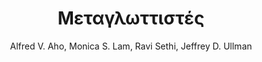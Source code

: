 ---
author: Alfred V. Aho, Monica S. Lam, Ravi Sethi, Jeffrey D. Ullman
cover: https://static.eudoxus.gr/books/preview/90/cover-12713790.jpg
edition: 2η
eudoxusid: '12713790'
isbn: 978-960-6759-72-7
layout: bibtex
num_pages: '1088'
publisher: ΕΚΔΟΣΕΙΣ ΝΕΩΝ ΤΕΧΝΟΛΟΓΙΩΝ
ref: isbn_978_960_6759_72_7
title: Μεταγλωττιστές
year: '2011'
---